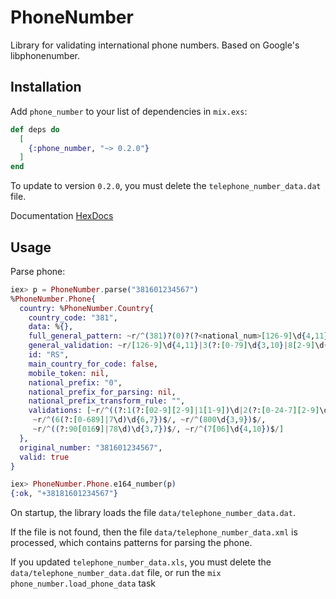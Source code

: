 # PhoneNumber

Library for validating international phone numbers. Based on Google's libphonenumber.

## Installation

Add `phone_number` to your list of dependencies in `mix.exs`:

```elixir
def deps do
  [
    {:phone_number, "~> 0.2.0"}
  ]
end
```

To update to version `0.2.0`, you must delete the `telephone_number_data.dat` file.

Documentation [HexDocs](https://hexdocs.pm/phone_number)

## Usage

Parse phone:

```elixir
iex> p = PhoneNumber.parse("381601234567")
%PhoneNumber.Phone{
  country: %PhoneNumber.Country{
    country_code: "381",
    data: %{},
    full_general_pattern: ~r/^(381)?(0)?(?<national_num>[126-9]\d{4,11}|3(?:[0-79]\d{3,10}|8[2-9]\d{2,9}))$/,
    general_validation: ~r/[126-9]\d{4,11}|3(?:[0-79]\d{3,10}|8[2-9]\d{2,9})/,
    id: "RS",
    main_country_for_code: false,
    mobile_token: nil,
    national_prefix: "0",
    national_prefix_for_parsing: nil,
    national_prefix_transform_rule: "",
    validations: [~r/^((?:1(?:[02-9][2-9]|1[1-9])\d|2(?:[0-24-7][2-9]\d|[389](?:0[2-9]|[2-9]\d))|3(?:[0-8][2-9]\d|9(?:[2-9]\d|0[2-9])))\d{3,8})$/,
     ~r/^(6(?:[0-689]|7\d)\d{6,7})$/, ~r/^(800\d{3,9})$/,
     ~r/^((?:90[0169]|78\d)\d{3,7})$/, ~r/^(7[06]\d{4,10})$/]
  },
  original_number: "381601234567",
  valid: true
}

iex> PhoneNumber.Phone.e164_number(p)
{:ok, "+38181601234567"}
```

On startup, the library loads the file `data/telephone_number_data.dat`.

If the file is not found, then the file `data/telephone_number_data.xml` is processed, which contains patterns for parsing the phone. 

If you updated `telephone_number_data.xls`, you must delete the `data/telephone_number_data.dat` file, or run the `mix phone_number.load_phone_data` task